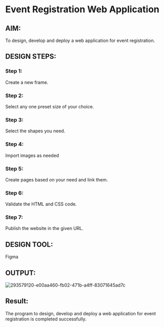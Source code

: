 # Event Registration Web Application

## AIM:
To design, develop and deploy a web application for event registration.

## DESIGN STEPS:

### Step 1:
Create a new frame.

### Step 2:
Select any one preset size of your choice.

### Step 3:
Select the shapes you need.

### Step 4:
Import images as needed

### Step 5:
Create pages based on your need and link them.

### Step 6:

Validate the HTML and CSS code.

### Step 7:

Publish the website in the given URL.

## DESIGN TOOL:
Figma


## OUTPUT:

![293579120-e00aa460-fb02-471b-a4ff-83071645ad7c](https://github.com/Muralidharan3033/event-registration/assets/147473403/28717fcf-6381-481e-a69c-5f6e6e6e7baa)

## Result:
The program to design, develop and deploy a web application for event registration is completed successfully.

